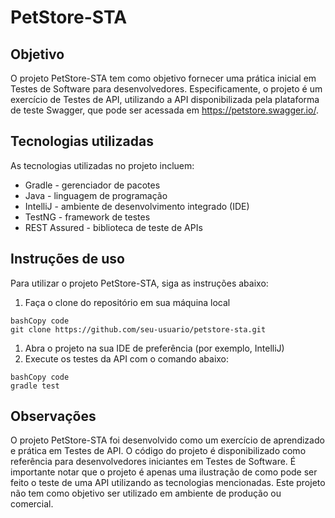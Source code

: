 # PetStore-STA

## Objetivo

O projeto PetStore-STA tem como objetivo fornecer uma prática inicial em Testes de Software para desenvolvedores. Especificamente, o projeto é um exercício de Testes de API, utilizando a API disponibilizada pela plataforma de teste Swagger, que pode ser acessada em https://petstore.swagger.io/.

## Tecnologias utilizadas

As tecnologias utilizadas no projeto incluem:

- Gradle - gerenciador de pacotes
- Java - linguagem de programação
- IntelliJ - ambiente de desenvolvimento integrado (IDE)
- TestNG - framework de testes
- REST Assured - biblioteca de teste de APIs

## Instruções de uso

Para utilizar o projeto PetStore-STA, siga as instruções abaixo:

1. Faça o clone do repositório em sua máquina local

```
bashCopy code
git clone https://github.com/seu-usuario/petstore-sta.git
```

1. Abra o projeto na sua IDE de preferência (por exemplo, IntelliJ)
2. Execute os testes da API com o comando abaixo:

```
bashCopy code
gradle test
```

## Observações

O projeto PetStore-STA foi desenvolvido como um exercício de aprendizado e prática em Testes de API. O código do projeto é disponibilizado como referência para desenvolvedores iniciantes em Testes de Software. É importante notar que o projeto é apenas uma ilustração de como pode ser feito o teste de uma API utilizando as tecnologias mencionadas. Este projeto não tem como objetivo ser utilizado em ambiente de produção ou comercial.
